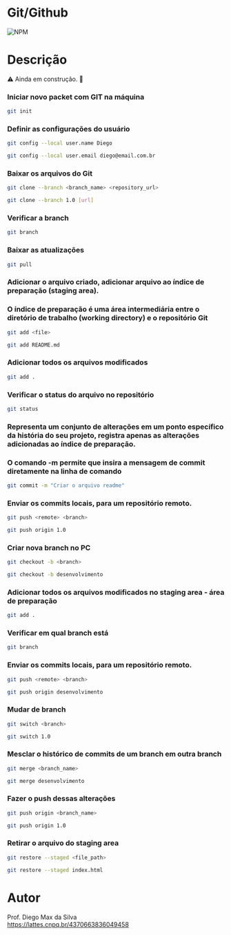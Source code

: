 # Git/Github
![NPM](https://img.shields.io/npm/l/react)
# Descrição

:warning: Ainda em construção. :construction:


### Iniciar novo packet com GIT na máquina 
```bash
git init
```

### Definir as configurações do usuário
```bash
git config --local user.name Diego
```
```bash
git config --local user.email diego@email.com.br
```

### Baixar os arquivos do Git
```bash
git clone --branch <branch_name> <repository_url>
```
```bash
git clone --branch 1.0 [url]
```

### Verificar a branch
```bash
git branch 
```

### Baixar as atualizações
```bash
git pull
```

### Adicionar o arquivo criado, adicionar arquivo ao índice de preparação (staging area). 
### O índice de preparação é uma área intermediária entre o diretório de trabalho (working directory) e o repositório Git
```bash
git add <file>
```
```bash
git add README.md
```

### Adicionar todos os arquivos modificados
```bash
git add .
```

### Verificar o status do arquivo no repositório
```bash
git status
```

### Representa um conjunto de alterações em um ponto específico da história do seu projeto, registra apenas as alterações adicionadas ao índice de preparação.
### O comando -m permite que insira a mensagem de commit diretamente na linha de comando
```bash
git commit -m "Criar o arquivo readme"
```

### Enviar os commits locais, para um repositório remoto.
```bash
git push <remote> <branch>
```
```bash
git push origin 1.0
```

### Criar nova branch no PC
```bash
git checkout -b <branch>
```
```bash
git checkout -b desenvolvimento
```

### Adicionar todos os arquivos modificados no staging area - área de preparação
```bash
git add .
```

### Verificar em qual branch está
```bash
git branch
```

### Enviar os commits locais, para um repositório remoto.
```bash
git push <remote> <branch>
```
```bash
git push origin desenvolvimento
```

### Mudar de branch
```bash
git switch <branch>
```
```bash
git switch 1.0
```

### Mesclar o histórico de commits de um branch em outra branch
```bash
git merge <branch_name>
```
```bash
git merge desenvolvimento
```

### Fazer o push dessas alterações
```bash
git push origin <branch_name>
```
```bash
git push origin 1.0
```

### Retirar o arquivo do staging area
```bash
git restore --staged <file_path>
```
```bash
git restore --staged index.html
```

# Autor

Prof. Diego Max da Silva<br>
https://lattes.cnpq.br/4370663836049458
